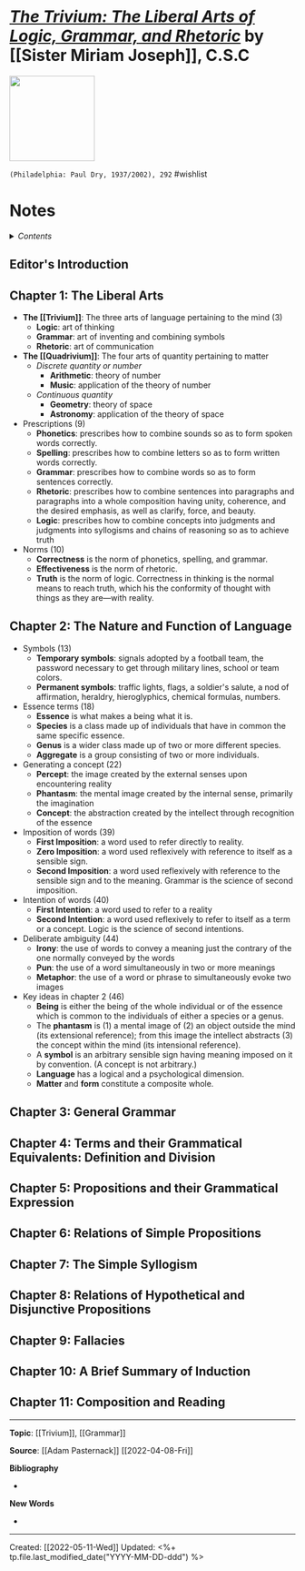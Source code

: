 
# [*The Trivium: The Liberal Arts of Logic, Grammar, and Rhetoric*](https://www.pauldrybooks.com/products/the-trivium?_pos=1&_sid=6c89ddb6b&_ss=r) by [[Sister Miriam Joseph]], C.S.C

<img src="https://cdn.shopify.com/s/files/1/0446/9005/products/trivium_hires_large@2x.jpg?v=1426178469" width=150>

`(Philadelphia: Paul Dry, 1937/2002), 292`
#wishlist 

# Notes

<details>
 <summary><i>Contents</i></summary>
<!-- MarkdownTOC autolink="true" -->

- [Editor's Introduction](#editors-introduction)
- [Chapter 1: The Liberal Arts](#chapter-1-the-liberal-arts)
- [Chapter 2: The Nature and Function of Language](#chapter-2-the-nature-and-function-of-language)
- [Chapter 3: General Grammar_](#chapter-3-general-grammar_)
- [Chapter 4: Terms and their Grammatical Equivalents: Definition and Division](#chapter-4-terms-and-their-grammatical-equivalents-definition-and-division)
- [Chapter 5: Propositions and their Grammatical Expression](#chapter-5-propositions-and-their-grammatical-expression)
- [Chapter 6: Relations of Simple Propositions](#chapter-6-relations-of-simple-propositions)
- [Chapter 7: The Simple Syllogism](#chapter-7-the-simple-syllogism)
- [Chapter 8: Relations of Hypothetical and Disjunctive Propositions](#chapter-8-relations-of-hypothetical-and-disjunctive-propositions)
- [Chapter 9: Fallacies](#chapter-9-fallacies)
- [Chapter 10: A Brief Summary of Induction](#chapter-10-a-brief-summary-of-induction)
- [Chapter 11: Composition and Reading](#chapter-11-composition-and-reading)

<!-- /MarkdownTOC -->
</details>


## Editor's Introduction

## Chapter 1: The Liberal Arts
- **The [[Trivium]]**: The three arts of language pertaining to the mind (3)
	- **Logic**: art of thinking
	- **Grammar**: art of inventing and combining symbols
	- **Rhetoric**: art of communication
- **The [[Quadrivium]]**: The four arts of quantity pertaining to matter
	- *Discrete quantity or number*
		- **Arithmetic**: theory of number
		- **Music**: application of the theory of number
	- *Continuous quantity*
		- **Geometry**: theory of space
		- **Astronomy**: application of the theory of space
- Prescriptions (9)
	- **Phonetics**: prescribes how to combine sounds so as to form spoken words correctly.
	- **Spelling**: prescribes how to combine letters so as to form written words correctly.
	- **Grammar**: prescribes how to combine words so as to form sentences correctly.
	- **Rhetoric**: prescribes how to combine sentences into paragraphs and paragraphs into a whole composition having unity, coherence, and the desired emphasis, as well as clarify, force, and beauty.
	- **Logic**: prescribes how to combine concepts into judgments and judgments into syllogisms and chains of reasoning so as to achieve truth
- Norms (10)
	- **Correctness** is the norm of phonetics, spelling, and grammar.
	- **Effectiveness** is the norm of rhetoric.
	- **Truth** is the norm of logic. Correctness in thinking is the normal means to reach truth, which his the conformity of thought with things as they are—with reality.


## Chapter 2: The Nature and Function of Language
- Symbols (13)
	- **Temporary symbols**: signals adopted by a football team, the password necessary to get through military lines, school or team colors.
	- **Permanent symbols**: traffic lights, flags, a soldier's salute, a nod of affirmation, heraldry, hieroglyphics, chemical formulas, numbers.
- Essence terms (18)
	- **Essence** is what makes a being what it is.
	- **Species** is a class made up of individuals that have in common the same specific essence.
	- **Genus** is a wider class made up of two or more different species.
	- **Aggregate** is a group consisting of two or more individuals.
- Generating a concept (22)
	- **Percept**: the image created by the external senses upon encountering reality
	- **Phantasm**: the mental image created by the internal sense, primarily the imagination
	- **Concept**: the abstraction created by the intellect through recognition of the essence
- Imposition of words (39)
	- **First Imposition**: a word used to refer directly to reality.
	- **Zero Imposition**: a word used reflexively with reference to itself as a sensible sign.
	- **Second Imposition**: a word used reflexively with reference to the sensible sign and to the meaning. Grammar is the science of second imposition.
- Intention of words (40)
	- **First Intention**: a word used to refer to a reality
	- **Second Intention**: a word used reflexively to refer to itself as a term or a concept. Logic is the science of second intentions.
- Deliberate ambiguity (44)
	- **Irony**: the use of words to convey a meaning just the contrary of the one normally conveyed by the words
	- **Pun**: the use of a word simultaneously in two or more meanings
	- **Metaphor**: the use of a word or phrase to simultaneously evoke two images
- Key ideas in chapter 2 (46)
	- **Being** is either the being of the whole individual or of the essence which is common to the individuals of either a species or a genus.
	- The **phantasm** is (1) a mental image of (2) an object outside the mind (its extensional reference); from this image the intellect abstracts (3) the concept within the mind (its intensional reference).
	- A **symbol** is an arbitrary sensible sign having meaning imposed on it by convention. (A concept is not arbitrary.)
	- **Language** has a logical and a psychological dimension.
	- **Matter** and **form** constitute a composite whole.


## Chapter 3: General Grammar



## Chapter 4: Terms and their Grammatical Equivalents: Definition and Division



## Chapter 5: Propositions and their Grammatical Expression



## Chapter 6: Relations of Simple Propositions



## Chapter 7: The Simple Syllogism



## Chapter 8: Relations of Hypothetical and Disjunctive Propositions



## Chapter 9: Fallacies



## Chapter 10: A Brief Summary of Induction



## Chapter 11: Composition and Reading



--- 
**Topic**: [[Trivium]], [[Grammar]]

**Source**: [[Adam Pasternack]] [[2022-04-08-Fri]]

**Bibliography**

- 

**New Words**

- 

---
Created: [[2022-05-11-Wed]]
Updated: <%+ tp.file.last_modified_date("YYYY-MM-DD-ddd") %>
